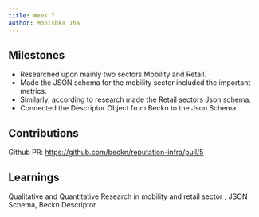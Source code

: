 ```yaml
---
title: Week 7
author: Monishka Jha 
---
```


## Milestones
- Researched upon mainly two sectors Mobility and Retail.
- Made the JSON schema for the mobility sector included the important metrics.
- Similarly, according to research made the Retail sectors Json schema.
- Connected the Descriptor Object from Beckn to the Json Schema.


## Contributions
Github PR: https://github.com/beckn/reputation-infra/pull/5

## Learnings
Qualitative and Quantitative Research in mobility and retail sector , JSON Schema, Beckn Descriptor
